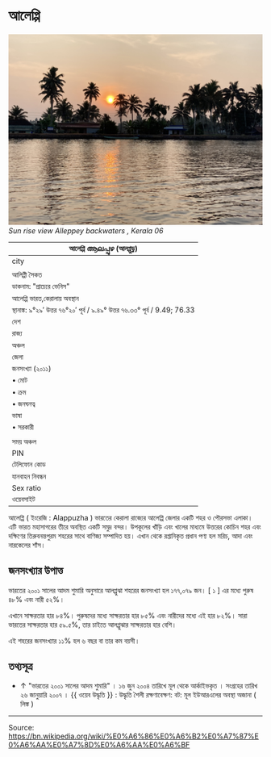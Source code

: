 # আলেপ্পি

![](../../images/40aad4d5d603bcdf.jpg)
*Sun rise view Alleppey backwaters , Kerala 06*

| আলেপ্পি ആലപ്പുഴ (আলপ্পুড়্ল) |
| --- |
| city |
|  |
| আলিপ্পী সৈকত |
| ডাকনাম: "প্রাচ্যের ভেনিস" |
| আলেপ্পি ভারত,কেরালায় অবস্থান |
| স্থানাঙ্ক: ৯°২৯′ উত্তর ৭৬°২০′ পূর্ব / ৯.৪৯° উত্তর ৭৬.৩৩° পূর্ব / 9.49; 76.33 |
| দেশ |
| রাজ্য |
| অঞ্চল |
| জেলা |
| জনসংখ্যা (২০১১) |
| • মোট |
| • ক্রম |
| • জনঘনত্ব |
| ভাষা |
| • সরকারী |
|  |
| সময় অঞ্চল |
| PIN |
| টেলিফোন কোড |
| যানবাহন নিবন্ধন |
| Sex ratio |
| ওয়েবসাইট |

আলেপ্পি ( ইংরেজি : Alappuzha ) ভারতের কেরালা রাজ্যের আলেপ্পি জেলার একটি শহর ও পৌরসভা এলাকা। এটি ভারত মহাসাগরের তীরে অবস্থিত একটি সমুদ্র বন্দর। উপকূলের খাঁড়ি এবং খালের মাধ্যমে উত্তরের কোচিন শহর এবং দক্ষিণের তিরুবনন্তপুরম শহরের সাথে বাণিজ্য সম্পাদিত হয়। এখান থেকে রপ্তানিকৃত প্রধান পণ্য হল মরিচ, আদা এবং নারকেলের শাঁস।

## জনসংখ্যার উপাত্ত

ভারতের ২০০১ সালের আদম শুমারি অনুসারে আলপ্পুঝা শহরের জনসংখ্যা হল ১৭৭,০৭৯ জন। [ ১ ] এর মধ্যে পুরুষ ৪৮% এবং নারী ৫২%।

এখানে সাক্ষরতার হার ৮৪%। পুরুষদের মধ্যে সাক্ষরতার হার ৮৫% এবং নারীদের মধ্যে এই হার ৮২%। সারা ভারতের সাক্ষরতার হার ৫৯.৫%, তার চাইতে আলপ্পুঝার সাক্ষরতার হার বেশি।

এই শহরের জনসংখ্যার ১১% হল ৬ বছর বা তার কম বয়সী।

## তথ্যসূত্র

- ↑ "ভারতের ২০০১ সালের আদম শুমারি" । ১৬ জুন ২০০৪ তারিখে মূল থেকে আর্কাইভকৃত । সংগ্রহের তারিখ ২৬ জানুয়ারি ২০০৭ । {{ ওয়েব উদ্ধৃতি }} : উদ্ধৃতি শৈলী রক্ষণাবেক্ষণ: বট: মূল ইউআরএলের অবস্থা অজানা ( লিঙ্ক )

---
Source: https://bn.wikipedia.org/wiki/%E0%A6%86%E0%A6%B2%E0%A7%87%E0%A6%AA%E0%A7%8D%E0%A6%AA%E0%A6%BF
